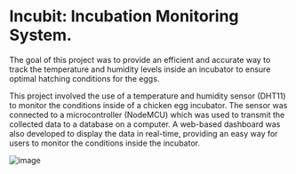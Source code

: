 # Incubit: Incubation Monitoring System.

The goal of this project was to provide an efficient and accurate way to track the temperature and humidity levels inside an incubator to ensure optimal hatching conditions for the eggs. 

This project involved the use of a temperature and humidity sensor (DHT11) to monitor the conditions inside of a chicken egg incubator. The sensor was connected to a microcontroller (NodeMCU) which was used to transmit the collected data to a database on a computer. A web-based dashboard was also developed to display the data in real-time, providing an easy way for users to monitor the conditions inside the incubator. 

![image](https://user-images.githubusercontent.com/88837594/212184938-edcc2b37-c1c0-4b0a-b312-b5d6df3c24ae.png)
